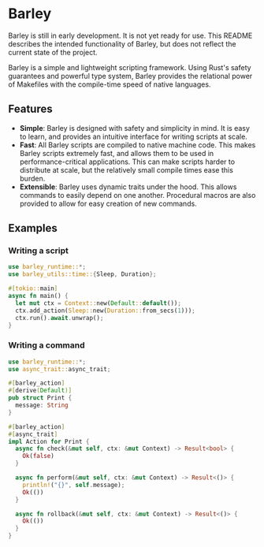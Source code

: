 # Barley

Barley is still in early development. It is not yet ready for use. This README describes the intended functionality of Barley, but does not reflect the current state of the project.

Barley is a simple and lightweight scripting framework. Using Rust's safety guarantees and powerful type system, Barley provides the relational power of Makefiles with the compile-time speed of native languages.

## Features

- **Simple**: Barley is designed with safety and simplicity in mind. It is easy to learn, and provides an intuitive interface for writing scripts at scale.
- **Fast**: All Barley scripts are compiled to native machine code. This makes Barley scripts extremely fast, and allows them to be used in performance-critical applications. This can make scripts harder to distribute at scale, but the relatively small compile times ease this burden.
- **Extensible**: Barley uses dynamic traits under the hood. This allows commands to easily depend on one another. Procedural macros are also provided to allow for easy creation of new commands.

## Examples

### Writing a script

```rust
use barley_runtime::*;
use barley_utils::time::{Sleep, Duration};

#[tokio::main]
async fn main() {
  let mut ctx = Context::new(Default::default());
  ctx.add_action(Sleep::new(Duration::from_secs(1)));
  ctx.run().await.unwrap();
}
```

### Writing a command

```rust
use barley_runtime::*;
use async_trait::async_trait;

#[barley_action]
#[derive(Default)]
pub struct Print {
  message: String
}

#[barley_action]
#[async_trait]
impl Action for Print {
  async fn check(&mut self, ctx: &mut Context) -> Result<bool> {
    Ok(false)
  }

  async fn perform(&mut self, ctx: &mut Context) -> Result<()> {
    println!("{}", self.message);
    Ok(())
  }

  async fn rollback(&mut self, ctx: &mut Context) -> Result<()> {
    Ok(())
  }
}
```